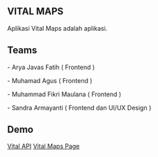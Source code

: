 ## VITAL MAPS

<p>Aplikasi Vital Maps adalah aplikasi.</p>

## Teams

<p> - Arya Javas Fatih ( Frontend ) </p>
<p> - Muhamad Agus ( Frontend ) </p>
<p> - Muhammad Fikri Maulana ( Frontend ) </p>
<p> - Sandra Armayanti ( Frontend dan UI/UX Design ) </p>

## Demo

<p>

[Vital API](https://vitalmaps.digitalinteraktif.com)
[Vital Maps Page](https://vital-maps.netlify.app)

</p>
